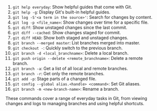 
1. `git help everyday`: Show helpful guides that come with Git.
2. `git help -g`: Display Git's built-in helpful guides.
3. `git log -S'<a term in the source>'`: Search for changes by content.
4. `git log -p <file_name>`: Show changes over time for a specific file.
5. `git diff`: Show unstaged changes since the last commit.
6. `git diff --cached`: Show changes staged for commit.
7. `git diff HEAD`: Show both staged and unstaged changes.
8. `git branch --merged master`: List branches merged into master.
9. `git checkout -`: Quickly switch to the previous branch.
10. `git branch -d <local_branchname>`: Delete a local branch.
11. `git push origin --delete <remote_branchname>`: Delete a remote branch.
12. `git branch -a`: Get a list of all local and remote branches.
13. `git branch -r`: Get only the remote branches.
14. `git add -p`: Stage parts of a changed file.
15. `git config --global alias.<handle> <command>`: Set Git aliases.
16. `git branch -m <new-branch-name>`: Rename a branch.

These commands cover a range of everyday tasks in Git, from viewing changes and logs to managing branches and using helpful shortcuts. 
